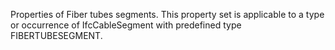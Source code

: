 Properties of Fiber tubes segments. This property set is applicable to a type or occurrence of IfcCableSegment with predefined type FIBERTUBESEGMENT.

